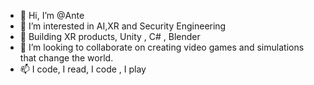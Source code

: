 - 👋 Hi, I’m @Ante
- 👀 I’m interested in AI,XR and Security Engineering
- 🌱 Building XR products, Unity , C# , Blender
- 💞️ I’m looking to collaborate on creating video games and simulations that change the world.
- 📫 I code, I read, I code , I play

<!---
Ante-237/Ante-237 is a ✨ special ✨ repository because its `README.md` (this file) appears on your GitHub profile.
You can click the Preview link to take a look at your changes.
--->
